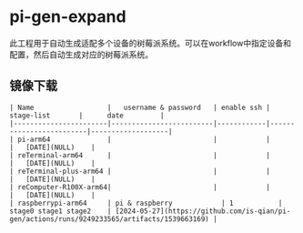 # pi-gen-expand
此工程用于自动生成适配多个设备的树莓派系统。可以在workflow中指定设备和配置，然后自动生成对应的树莓派系统。

## 镜像下载

    | Name                  |   username & password   | enable ssh |        stage-list       |      date         |
    |-----------------------|-------------------------|------------|-------------------------|-------------------|
    | pi-arm64              |                         |            |                         |   [DATE](NULL)    |
    | reTerminal-arm64      |                         |            |                         |   [DATE](NULL)    |
    | reTerminal-plus-arm64 |                         |            |                         |   [DATE](NULL)    |
    | reComputer-R100X-arm64|                         |            |                         |   [DATE](NULL)    |
    | raspberrypi-arm64     | pi & raspberry            | 1           | stage0 stage1 stage2    | [2024-05-27](https://github.com/is-qian/pi-gen/actions/runs/9249233565/artifacts/1539663169) |
